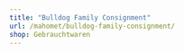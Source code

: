 ```yaml
---
title: "Bulldog Family Consignment"
url: /mahomet/bulldog-family-consignment/
shop: Gebrauchtwaren
---
```

